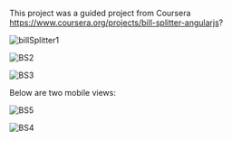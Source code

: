 This project was a guided project from Coursera https://www.coursera.org/projects/bill-splitter-angularjs?

![billSplitter1](https://user-images.githubusercontent.com/36702039/209961189-862ba9a0-adb3-4c4f-a0fc-cca00c7a1362.png)

![BS2](https://user-images.githubusercontent.com/36702039/209962897-952c97f2-f772-4758-9787-3693db102231.png)

![BS3](https://user-images.githubusercontent.com/36702039/209963022-958c63e8-a17a-4928-8ae7-72fb8ce1682c.png)

Below are two mobile views:

![BS5](https://user-images.githubusercontent.com/36702039/209963350-b2d61ba9-7e63-46cf-9ff5-e8a14da293cd.png)

![BS4](https://user-images.githubusercontent.com/36702039/209963141-fd7b740c-cbc1-47b4-aba2-a7c171a6a07c.png)